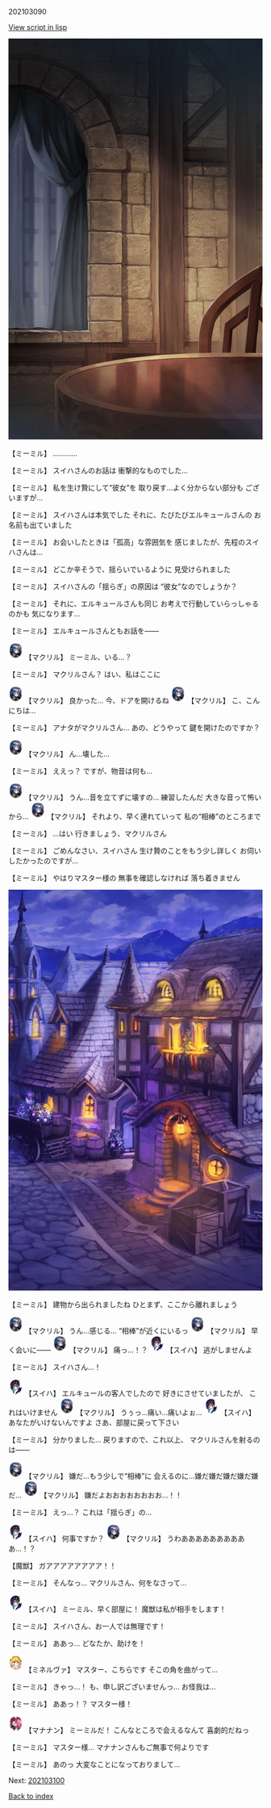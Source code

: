 202103090

[View script in lisp](../scripts/202103090.txt)

![201_room.png](../images/backgrounds/201_room.png)

【ミーミル】
…………

【ミーミル】
スイハさんのお話は
衝撃的なものでした…

【ミーミル】
私を生け贄にして“彼女”を
取り戻す…よく分からない部分も
ございますが…

【ミーミル】
スイハさんは本気でした
それに、たびたびエルキュールさんの
お名前も出ていました

【ミーミル】
お会いしたときは「孤高」な雰囲気を
感じましたが、先程のスイハさんは…

【ミーミル】
どこか辛そうで、揺らいでいるように
見受けられました

【ミーミル】
スイハさんの「揺らぎ」の原因は
“彼女”なのでしょうか？

【ミーミル】
それに、エルキュールさんも同じ
お考えで行動していらっしゃるのかも
気になります…

【ミーミル】
エルキュールさんともお話を――

<img src="../images/units/6603811.png" alt="6603811.png" height="34"/>
【マクリル】
ミーミル、いる…？

【ミーミル】
マクリルさん？
はい、私はここに

<img src="../images/units/6603811.png" alt="6603811.png" height="34"/>
【マクリル】
良かった…
今、ドアを開けるね

<img src="../images/units/6603811.png" alt="6603811.png" height="34"/>
【マクリル】
こ、こんにちは…

【ミーミル】
アナタがマクリルさん…
あの、どうやって
鍵を開けたのですか？

<img src="../images/units/6603811.png" alt="6603811.png" height="34"/>
【マクリル】
ん…壊した…

【ミーミル】
ええっ？
ですが、物音は何も…

<img src="../images/units/6603811.png" alt="6603811.png" height="34"/>
【マクリル】
うん…音を立てずに壊すの…
練習したんだ
大きな音って怖いから…

<img src="../images/units/6603811.png" alt="6603811.png" height="34"/>
【マクリル】
それより、早く連れていって
私の“相棒”のところまで

【ミーミル】
…はい
行きましょう、マクリルさん

【ミーミル】
ごめんなさい、スイハさん
生け贄のことをもう少し詳しく
お伺いしたかったのですが…

【ミーミル】
やはりマスター様の
無事を確認しなければ
落ち着きません

![town_night_3.png](../images/backgrounds/town_night_3.png)

【ミーミル】
建物から出られましたね
ひとまず、ここから離れましょう

<img src="../images/units/6603811.png" alt="6603811.png" height="34"/>
【マクリル】
うん…感じる…
“相棒”が近くにいるっ

<img src="../images/units/6603811.png" alt="6603811.png" height="34"/>
【マクリル】
早く会いに――

<img src="../images/units/6603811.png" alt="6603811.png" height="34"/>
【マクリル】
痛っ…！？

<img src="../images/units/3401711.png" alt="3401711.png" height="34"/>
【スイハ】
逃がしませんよ

【ミーミル】
スイハさん…！

<img src="../images/units/3401711.png" alt="3401711.png" height="34"/>
【スイハ】
エルキュールの客人でしたので
好きにさせていましたが、
これはいけません

<img src="../images/units/6603811.png" alt="6603811.png" height="34"/>
【マクリル】
うぅっ…痛い…痛いよぉ…

<img src="../images/units/3401711.png" alt="3401711.png" height="34"/>
【スイハ】
あなたがいけないんですよ
さあ、部屋に戻って下さい

【ミーミル】
分かりました…
戻りますので、これ以上、
マクリルさんを射るのは――

<img src="../images/units/6603811.png" alt="6603811.png" height="34"/>
【マクリル】
嫌だ…もう少しで“相棒”に
会えるのに…嫌だ嫌だ嫌だ嫌だ嫌だ…

<img src="../images/units/6603811.png" alt="6603811.png" height="34"/>
【マクリル】
嫌だよおおおおおおおお…！！

【ミーミル】
えっ…？
これは「揺らぎ」の…

<img src="../images/units/3401711.png" alt="3401711.png" height="34"/>
【スイハ】
何事ですか？

<img src="../images/units/6603811.png" alt="6603811.png" height="34"/>
【マクリル】
うわああああああああああ…！？

【魔獣】
ガアアアアアアアア！！

【ミーミル】
そんなっ…
マクリルさん、何をなさって…

<img src="../images/units/3401711.png" alt="3401711.png" height="34"/>
【スイハ】
ミーミル、早く部屋に！
魔獣は私が相手をします！

【ミーミル】
スイハさん、お一人では無理です！

【ミーミル】
ああっ…
どなたか、助けを！

<img src="../images/units/302511.png" alt="302511.png" height="34"/>
【ミネルヴァ】
マスター、こちらです
そこの角を曲がって…

【ミーミル】
きゃっ…！
も、申し訳ございませんっ…
お怪我は…

【ミーミル】
ああっ！？
マスター様！

<img src="../images/units/6504011.png" alt="6504011.png" height="34"/>
【マナナン】
ミーミルだ！
こんなところで会えるなんて
喜劇的だねっ

【ミーミル】
マスター様…
マナナンさんもご無事で何よりです

【ミーミル】
あのっ
大変なことになっておりまして…


Next: [202103100](202103100.md)

[Back to index](index.md)
